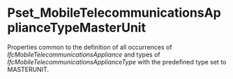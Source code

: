 # Pset_MobileTelecommunicationsApplianceTypeMasterUnit

Properties common to the definition of all occurrences of _IfcMobileTelecommunicationsAppliance_ and types of _IfcMobileTelecommunicationsApplianceType_ with the predefined type set to MASTERUNIT.

